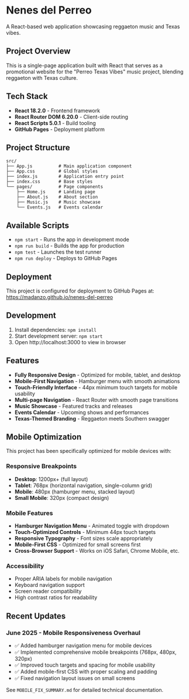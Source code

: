 # Nenes del Perreo

A React-based web application showcasing reggaeton music and Texas vibes.

## Project Overview

This is a single-page application built with React that serves as a promotional website for the "Perreo Texas Vibes" music project, blending reggaeton with Texas culture.

## Tech Stack

- **React 18.2.0** - Frontend framework
- **React Router DOM 6.20.0** - Client-side routing
- **React Scripts 5.0.1** - Build tooling
- **GitHub Pages** - Deployment platform

## Project Structure

```
src/
├── App.js          # Main application component
├── App.css         # Global styles
├── index.js        # Application entry point
├── index.css       # Base styles
└── pages/          # Page components
    ├── Home.js     # Landing page
    ├── About.js    # About section
    ├── Music.js    # Music showcase
    └── Events.js   # Events calendar
```

## Available Scripts

- `npm start` - Runs the app in development mode
- `npm run build` - Builds the app for production
- `npm test` - Launches the test runner
- `npm run deploy` - Deploys to GitHub Pages

## Deployment

This project is configured for deployment to GitHub Pages at:
https://madanzo.github.io/nenes-del-perreo

## Development

1. Install dependencies: `npm install`
2. Start development server: `npm start`
3. Open http://localhost:3000 to view in browser

## Features

- **Fully Responsive Design** - Optimized for mobile, tablet, and desktop
- **Mobile-First Navigation** - Hamburger menu with smooth animations
- **Touch-Friendly Interface** - 44px minimum touch targets for mobile usability
- **Multi-page Navigation** - React Router with smooth page transitions
- **Music Showcase** - Featured tracks and releases
- **Events Calendar** - Upcoming shows and performances
- **Texas-Themed Branding** - Reggaeton meets Southern swagger

## Mobile Optimization

This project has been specifically optimized for mobile devices with:

### Responsive Breakpoints
- **Desktop**: 1200px+ (full layout)
- **Tablet**: 768px (horizontal navigation, single-column grid)
- **Mobile**: 480px (hamburger menu, stacked layout)
- **Small Mobile**: 320px (compact design)

### Mobile Features
- **Hamburger Navigation Menu** - Animated toggle with dropdown
- **Touch-Optimized Controls** - Minimum 44px touch targets
- **Responsive Typography** - Font sizes scale appropriately
- **Mobile-First CSS** - Optimized for small screens first
- **Cross-Browser Support** - Works on iOS Safari, Chrome Mobile, etc.

### Accessibility
- Proper ARIA labels for mobile navigation
- Keyboard navigation support
- Screen reader compatibility
- High contrast ratios for readability

## Recent Updates

### June 2025 - Mobile Responsiveness Overhaul
- ✅ Added hamburger navigation menu for mobile devices
- ✅ Implemented comprehensive mobile breakpoints (768px, 480px, 320px)
- ✅ Improved touch targets and spacing for mobile usability
- ✅ Added mobile-first CSS with proper scaling and padding
- ✅ Fixed navigation layout issues on small screens

See `MOBILE_FIX_SUMMARY.md` for detailed technical documentation.